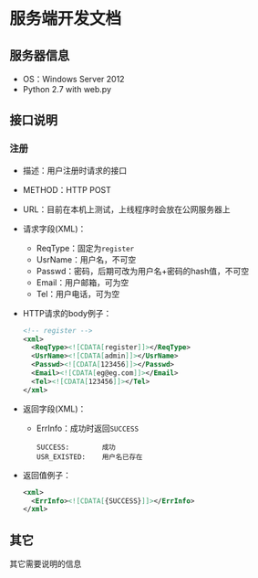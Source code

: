 # 服务端开发文档

## 服务器信息

* OS：Windows Server 2012
* Python 2.7 with web.py

## 接口说明

### 注册

* 描述：用户注册时请求的接口

* METHOD：HTTP POST

* URL：目前在本机上测试，上线程序时会放在公网服务器上

* 请求字段(XML)：

  * ReqType：固定为`register`
  * UsrName：用户名，不可空
  * Passwd：密码，后期可改为用户名+密码的hash值，不可空
  * Email：用户邮箱，可为空
  * Tel：用户电话，可为空

* HTTP请求的body例子：

  ```xml
  <!-- register -->
  <xml>
  	<ReqType><![CDATA[register]]></ReqType>
  	<UsrName><![CDATA[admin]]></UsrName>
  	<Passwd><![CDATA[123456]]></Passwd>
  	<Email><![CDATA[eg@eg.com]]></Email>
  	<Tel><![CDATA[123456]]></Tel>
  </xml>
  ```

* 返回字段(XML)：

  * ErrInfo：成功时返回`SUCCESS`

    ```
    SUCCESS:		成功
    USR_EXISTED:	用户名已存在
    ```

* 返回值例子：

  ```xml
  <xml>
  	<ErrInfo><![CDATA[{SUCCESS}]]></ErrInfo>
  </xml>
  ```

## 其它

其它需要说明的信息